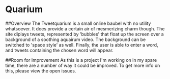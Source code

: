 Quarium
=======

##Overview
The Tweetquarium is a small online baubel with no utility whatsoever. It does provide a certain air of mesmerizing charm though. The site diplays tweets, represented by 'bubbles' that float up the screen over a background of a soothing aquairum video. The background can be switched to 'space style' as well. Finally, the user is able to enter a word, and tweets containing the chosen word will appear.

##Room for Improvement
As this is a project I'm working on in my spare time, there are a number of way it could be improved. To get more info on this, please view the open issues.
